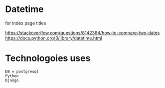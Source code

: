 # Datetime
for index page titles

https://stackoverflow.com/questions/8142364/how-to-compare-two-dates
https://docs.python.org/3/library/datetime.html




# Technologoies uses

    DB = postgresql
    Python
    Django